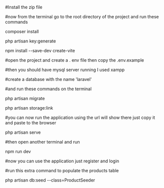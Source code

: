 
#Install the zip file

#now from the terminal go to the root directory of the project and run these commands

composer install

php artisan key:generate

npm install --save-dev create-vite


#open the project and create a . env file then copy the .env.example

#then you should have mysql server running I used xampp

#create a database with the name 'laravel'

#and run these commands on the terminal

php artisan migrate

php artisan storage:link


#you can now run the application using the url will show there just copy it and paste to the browser

php artisan serve

#then open another terminal and run

npm run dev

#now you can use the application just register and login


#run this extra command to populate the products table 

php artisan db:seed --class=ProductSeeder
